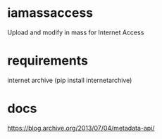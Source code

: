 # iamassaccess
Upload and modify in mass for Internet Access

# requirements
internet archive (pip install internetarchive)

# docs
https://blog.archive.org/2013/07/04/metadata-api/